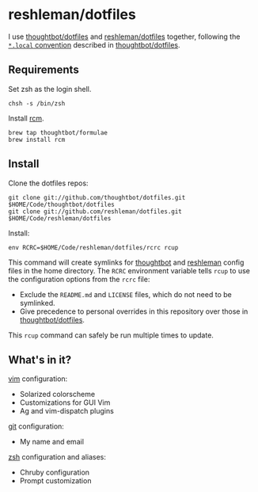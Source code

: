 # reshleman/dotfiles

I use [thoughtbot/dotfiles] and [reshleman/dotfiles] together, following the
[`*.local` convention][dot-local] described in [thoughtbot/dotfiles].

[dot-local]: https://github.com/thoughtbot/dotfiles#make-your-own-customizations

## Requirements

Set zsh as the login shell.

```
chsh -s /bin/zsh
```

Install [rcm](https://github.com/thoughbot/rcm).

```
brew tap thoughtbot/formulae
brew install rcm
```

## Install

Clone the dotfiles repos:

```
git clone git://github.com/thoughtbot/dotfiles.git $HOME/Code/thoughtbot/dotfiles
git clone git://github.com/reshleman/dotfiles.git $HOME/Code/reshleman/dotfiles
```

Install:

```
env RCRC=$HOME/Code/reshleman/dotfiles/rcrc rcup
```

This command will create symlinks for [thoughtbot][thoughtbot/dotfiles] and
[reshleman][reshleman/dotfiles] config files in the home directory. The `RCRC`
environment variable tells `rcup` to use the configuration options from the
`rcrc` file:

* Exclude the `README.md` and `LICENSE` files, which do not need to be symlinked.
* Give precedence to personal overrides in this repository over those in
  [thoughtbot/dotfiles].

This `rcup` command can safely be run multiple times to update.

## What's in it?

[vim](http://www.vim.org/) configuration:

* Solarized colorscheme
* Customizations for GUI Vim
* Ag and vim-dispatch plugins

[git](http://git-scm.com/) configuration:

* My name and email

[zsh](http://zsh.sourceforge.net/FAQ/zshfaq01.html) configuration and aliases:

* Chruby configuration
* Prompt customization

[thoughtbot/dotfiles]: https://github.com/thoughtbot/dotfiles
[reshleman/dotfiles]: https://github.com/reshleman/dotfiles
